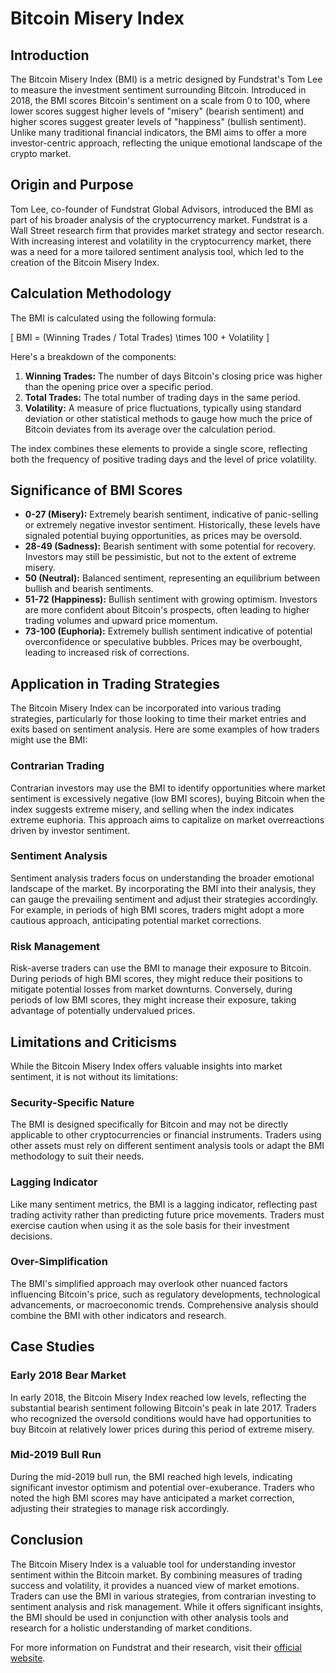 # Bitcoin Misery Index

## Introduction
The Bitcoin Misery Index (BMI) is a metric designed by Fundstrat's Tom Lee to measure the investment sentiment surrounding Bitcoin. Introduced in 2018, the BMI scores Bitcoin's sentiment on a scale from 0 to 100, where lower scores suggest higher levels of "misery" (bearish sentiment) and higher scores suggest greater levels of "happiness" (bullish sentiment). Unlike many traditional financial indicators, the BMI aims to offer a more investor-centric approach, reflecting the unique emotional landscape of the crypto market.

## Origin and Purpose
Tom Lee, co-founder of Fundstrat Global Advisors, introduced the BMI as part of his broader analysis of the cryptocurrency market. Fundstrat is a Wall Street research firm that provides market strategy and sector research. With increasing interest and volatility in the cryptocurrency market, there was a need for a more tailored sentiment analysis tool, which led to the creation of the Bitcoin Misery Index.

## Calculation Methodology
The BMI is calculated using the following formula:

\[ BMI = (Winning Trades / Total Trades) \times 100 + Volatility \]

Here's a breakdown of the components:

1. **Winning Trades:** The number of days Bitcoin's closing price was higher than the opening price over a specific period.
2. **Total Trades:** The total number of trading days in the same period.
3. **Volatility:** A measure of price fluctuations, typically using standard deviation or other statistical methods to gauge how much the price of Bitcoin deviates from its average over the calculation period.

The index combines these elements to provide a single score, reflecting both the frequency of positive trading days and the level of price volatility.

## Significance of BMI Scores
- **0-27 (Misery):** Extremely bearish sentiment, indicative of panic-selling or extremely negative investor sentiment. Historically, these levels have signaled potential buying opportunities, as prices may be oversold.
- **28-49 (Sadness):** Bearish sentiment with some potential for recovery. Investors may still be pessimistic, but not to the extent of extreme misery.
- **50 (Neutral):** Balanced sentiment, representing an equilibrium between bullish and bearish sentiments.
- **51-72 (Happiness):** Bullish sentiment with growing optimism. Investors are more confident about Bitcoin's prospects, often leading to higher trading volumes and upward price momentum.
- **73-100 (Euphoria):** Extremely bullish sentiment indicative of potential overconfidence or speculative bubbles. Prices may be overbought, leading to increased risk of corrections.

## Application in Trading Strategies
The Bitcoin Misery Index can be incorporated into various trading strategies, particularly for those looking to time their market entries and exits based on sentiment analysis. Here are some examples of how traders might use the BMI:

### Contrarian Trading
Contrarian investors may use the BMI to identify opportunities where market sentiment is excessively negative (low BMI scores), buying Bitcoin when the index suggests extreme misery, and selling when the index indicates extreme euphoria. This approach aims to capitalize on market overreactions driven by investor sentiment.

### Sentiment Analysis
Sentiment analysis traders focus on understanding the broader emotional landscape of the market. By incorporating the BMI into their analysis, they can gauge the prevailing sentiment and adjust their strategies accordingly. For example, in periods of high BMI scores, traders might adopt a more cautious approach, anticipating potential market corrections.

### Risk Management
Risk-averse traders can use the BMI to manage their exposure to Bitcoin. During periods of high BMI scores, they might reduce their positions to mitigate potential losses from market downturns. Conversely, during periods of low BMI scores, they might increase their exposure, taking advantage of potentially undervalued prices.

## Limitations and Criticisms
While the Bitcoin Misery Index offers valuable insights into market sentiment, it is not without its limitations:

### Security-Specific Nature
The BMI is designed specifically for Bitcoin and may not be directly applicable to other cryptocurrencies or financial instruments. Traders using other assets must rely on different sentiment analysis tools or adapt the BMI methodology to suit their needs.

### Lagging Indicator
Like many sentiment metrics, the BMI is a lagging indicator, reflecting past trading activity rather than predicting future price movements. Traders must exercise caution when using it as the sole basis for their investment decisions.

### Over-Simplification
The BMI's simplified approach may overlook other nuanced factors influencing Bitcoin's price, such as regulatory developments, technological advancements, or macroeconomic trends. Comprehensive analysis should combine the BMI with other indicators and research.

## Case Studies
### Early 2018 Bear Market
In early 2018, the Bitcoin Misery Index reached low levels, reflecting the substantial bearish sentiment following Bitcoin's peak in late 2017. Traders who recognized the oversold conditions would have had opportunities to buy Bitcoin at relatively lower prices during this period of extreme misery.

### Mid-2019 Bull Run
During the mid-2019 bull run, the BMI reached high levels, indicating significant investor optimism and potential over-exuberance. Traders who noted the high BMI scores may have anticipated a market correction, adjusting their strategies to manage risk accordingly.

## Conclusion
The Bitcoin Misery Index is a valuable tool for understanding investor sentiment within the Bitcoin market. By combining measures of trading success and volatility, it provides a nuanced view of market emotions. Traders can use the BMI in various strategies, from contrarian investing to sentiment analysis and risk management. While it offers significant insights, the BMI should be used in conjunction with other analysis tools and research for a holistic understanding of market conditions.

For more information on Fundstrat and their research, visit their [official website](https://www.fundstrat.com).